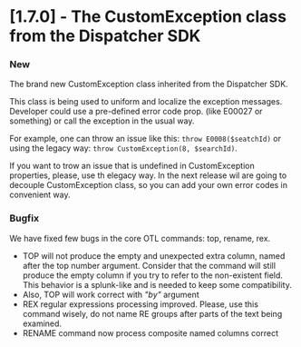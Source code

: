 # [1.7.0] - The CustomException class from the Dispatcher SDK

### New
The brand new CustomException class inherited from the Dispatcher SDK.

This class is being used to uniform and localize the exception messages. Developer could use a pre-defined error code prop. (like E00027 or something) or call the exception in the usual way.

For example, one can throw an issue like this: 
`throw E0008($seatchId)` or using the legacy way: `throw CustomException(8, $searchId)`.

If you want to trow an issue that is undefined in CustomException properties, please, use th elegacy way. In the next release wil are going to decouple CustomException class, so you can add your own error codes in convenient way.

### Bugfix
We have fixed few bugs in the core OTL commands: top, rename, rex.
- TOP will not produce the empty and unexpected extra column, named after the top number argument. Consider that the command will still produce the empty column if you try to refer to the non-existent field. This behavior is a splunk-like and is needed to keep some compatibility.
- Also, TOP will work correct with _"by"_ argument
- REX regular expressions processing improved. Please, use this command wisely, do not name RE groups after parts of the text being examined.
- RENAME command now process composite named columns correct